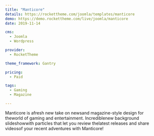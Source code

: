 ```yaml
---
title: "Manticore"
details: https://rockettheme.com/joomla/templates/manticore
demo: https://demo.rockettheme.com/live/joomla/manticore
date: 2019-11-14

cms: 
  - Joomla
  - Wordpress

provider: 
  - RocketTheme

theme_framework: Gantry

pricing:
  - Paid

tags:
  - Gaming
  - Magazine

---
```


Manticore is afresh new take on newsand magazine-style design for theworld of gaming and entertainment. Incrediblenew background slideshowwith particles that let you review thelatest releases and share videosof your recent adventures with Manticore!